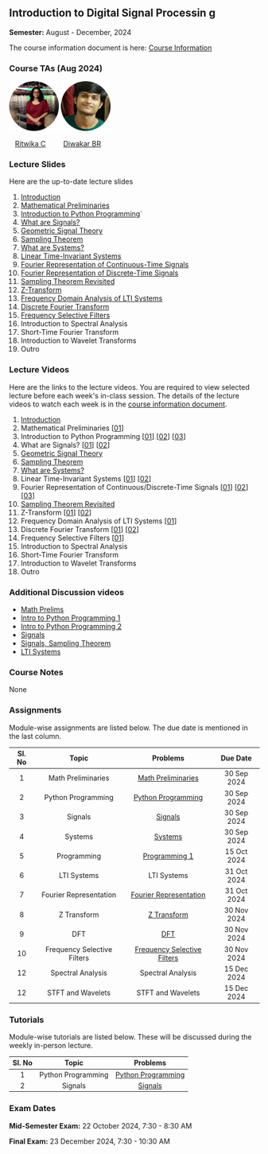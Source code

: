 ## Introduction to Digital Signal Processin g

**Semester:** August - December, 2024

The course information document is here: [Course Information](info.pdf)

### Course TAs (Aug 2024)
<p align="left">
  <img src="tas/ritwika.png" alt="Ritwika C" width="100"/>
  <img src="tas/diwakar.png" alt="Diwakar" width="100"/>
</p>

<p align="left">
  &nbsp;&nbsp;&nbsp;<span><a href="https://github.com/ParvN">Ritwika C</a></span> &nbsp;&nbsp;&nbsp;&nbsp;&nbsp;&nbsp;&nbsp;
  <span><a href="https://github.com/bkdiwakar34">Diwakar BR</a></span> &nbsp;&nbsp;&nbsp;
</p>

### Lecture Slides
Here are the up-to-date lecture slides
1. [Introduction](lecture_slides/orientation.pdf)
2. [Mathematical Preliminaries](lecture_slides/mathprelim.pdf)
3. [Introduction to Python Programming](lecture_slides/introtopython.pdf)`
4. [What are Signals?](lecture_slides/signals.pdf)
5. [Geometric Signal Theory](lecture_slides/geometricsignaltheory.pdf)
6. [Sampling Theorem](lecture_slides/samplingtheorem.pdf)
7. [What are Systems?](lecture_slides/systems.pdf)
8. [Linear Time-Invariant Systems](lecture_slides/ltisystems.pdf)
9. [Fourier Representation of Continuous-Time Signals](lecture_slides/fourier-ct.pdf)
10. [Fourier Representation of Discrete-Time Signals](lecture_slides/fourier-dt.pdf)
11. [Sampling Theorem Revisited](lecture_slides/sampling-revisited.pdf)
12. [Z-Transform](lecture_slides/ztransform.pdf)
13. [Frequency Domain Analysis of LTI Systems](lecture_slides/freqresplti.pdf)
14. [Discrete Fourier Transform](lecture_slides/dft.pdf)
15. [Frequency Selective Filters](lecture_slides/digitalfilters.pdf)
16. Introduction to Spectral Analysis
17. Short-Time Fourier Transform
17. Introduction to Wavelet Transforms
22. Outro

### Lecture Videos
Here are the links to the lecture videos. You are required to view selected lecture before each week's in-class session. The details of the lecture videos to watch each week is in the [course information document](info.pdf).
1. [Introduction](https://youtu.be/n8LgrM7dAh0)
2. Mathematical Preliminaries [[01](https://youtu.be/h3I_REUCsbA)]
3. Introduction to Python Programming [[01](https://youtu.be/1eXOSy_AHdM)] [[02](https://youtu.be/SOLMLhd_EIs)] [[03](https://youtu.be/Rzvn0RAgetU)]
4. What are Signals? [[01](https://youtu.be/q3m944tOGzE)] [[02](https://youtu.be/QBt0hPJOELY)]
5. [Geometric Signal Theory](https://youtu.be/QZqRU7kwsXE)
6. [Sampling Theorem](https://youtu.be/0HUQt8eE6LE)
7. [What are Systems?](https://youtu.be/GgNmZyYHAjQ)
8. Linear Time-Invariant Systems [[01](https://youtu.be/nWwPqLqZFF8)] [[02](https://youtu.be/louRwQAY3I4)]
9. Fourier Representation of Continuous/Discrete-Time Signals [[01](https://youtu.be/isJZeiWhhLI)] [[02](https://youtu.be/8-QqBFQTJuQ)] [[03](https://youtu.be/p00HvSKdtoc)]
10. [Sampling Theorem Revisited](https://youtu.be/RyjKPE7QyYI)
11. Z-Transform [[01](https://youtu.be/RyjKPE7QyYI?t=3667)] [[02](https://youtu.be/m2Y2U1iePtc)]
13. Frequency Domain Analysis of LTI Systems [[01](https://youtu.be/mvhRxdSf9ns)]
14. Discrete Fourier Transform [[01](https://youtu.be/X57VLAxmV3U)]  [[02](https://youtu.be/UrqiJIr1Buk)]
15. Frequency Selective Filters [[01](https://youtu.be/3mzsMDIdDPU)]
16. Introduction to Spectral Analysis
17. Short-Time Fourier Transform
17. Introduction to Wavelet Transforms
22. Outro

### Additional Discussion videos
- [Math Prelims](https://youtu.be/yUq7RIp1VLo)
- [Intro to Python Programming 1](https://youtu.be/d1gH2OCJJL4)
- [Intro to Python Programming 2](https://youtu.be/tWRTDyL08es)
- [Signals](https://youtu.be/4Df8UyNxDA8)
- [Signals, Sampling Theorem](https://youtu.be/c4nfxak-BxY)
- [LTI Systems](https://youtu.be/5CYayZeL7yg)

### Course Notes
None

### Assignments
Module-wise assignments are listed below. The due date is mentioned in the last column.

Sl. No | Topic | Problems | Due Date
:---: | :---: | :---: | :---:
 1 | Math Preliminaries | [Math Preliminaries](assignments/mathprelim.pdf) | 30 Sep 2024
 2 | Python Programming  | [Python Programming ]()| 30 Sep 2024
 3 | Signals | [Signals](assignments/signals.pdf)| 30 Sep 2024
 4 | Systems | [Systems](assignments/systems.pdf)| 30 Sep 2024
 5 | Programming | [Programming 1](assignments/progamming1.pdf) | 15 Oct 2024
 6 | LTI Systems | LTI Systems| 31 Oct 2024
 7 | Fourier Representation | [Fourier Representation](assignments/fourier.pdf)| 31 Oct 2024
 8 | Z Transform | [Z Transform](assignments/ztransform.pdf)| 30 Nov 2024
 9 | DFT | [DFT](assignments/dft.pdf)| 30 Nov 2024
 10 | Frequency Selective Filters | [Frequency Selective Filters](assignments/digitalfilter.pdf)| 30 Nov 2024
 12 | Spectral Analysis | Spectral Analysis| 15 Dec 2024
 12 | STFT and Wavelets | STFT and Wavelets| 15 Dec 2024

### Tutorials
Module-wise tutorials are listed below. These will be discussed during the weekly in-person lecture.

Sl. No | Topic | Problems
:---: | :---: | :---:
 1 | Python Programming  | [Python Programming](tutorials/tutorial1.ipynb)
 2 | Signals  | [Signals](tutorials/)
 
### Exam Dates
**Mid-Semester Exam:** 22 October 2024, 7:30 - 8:30 AM

**Final Exam:** 23 December 2024, 7:30 - 10:30 AM

